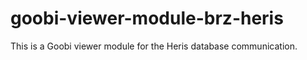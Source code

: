 # goobi-viewer-module-brz-heris

This is a Goobi viewer module for the Heris database communication.